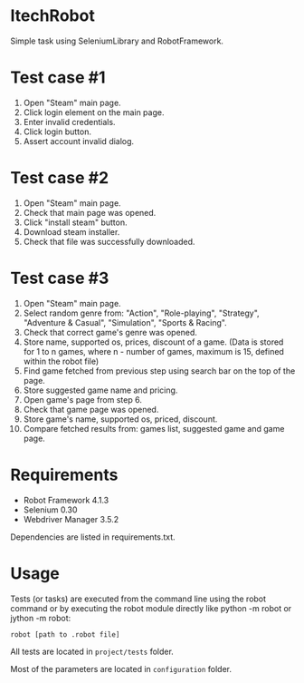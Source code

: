 # ItechRobot
Simple task using SeleniumLibrary and RobotFramework.

# Test case #1
1. Open "Steam" main page.
2. Click login element on the main page.
3. Enter invalid credentials.
4. Click login button.
5. Assert account invalid dialog.

# Test case #2
1. Open "Steam" main page.
2. Check that main page was opened.
3. Click "install steam" button.
4. Download steam installer.
5. Check that file was successfully downloaded.

# Test case #3
1. Open "Steam" main page.
2. Select random genre from: "Action", "Role-playing", "Strategy", "Adventure & Casual", "Simulation", "Sports & Racing".
3. Check that correct game's genre was opened.
4. Store name, supported os, prices, discount of a game. (Data is stored for 1 to n games, where n - number of games, maximum is 15, defined within the robot file)
5. Find game fetched from previous step using search bar on the top of the page.
6. Store suggested game name and pricing.
7. Open game's page from step 6.
8. Check that game page was opened.
9. Store game's name, supported os, priced, discount.
10. Compare fetched results from: games list, suggested game and game page.

# Requirements
- Robot Framework 4.1.3
- Selenium 0.30
- Webdriver Manager 3.5.2

Dependencies are listed in requirements.txt.

# Usage
Tests (or tasks) are executed from the command line using the robot command or by executing the robot module directly like python -m robot or jython -m robot:
```
robot [path to .robot file]
```
All tests are located in `project/tests` folder.

Most of the parameters are located in `configuration` folder.